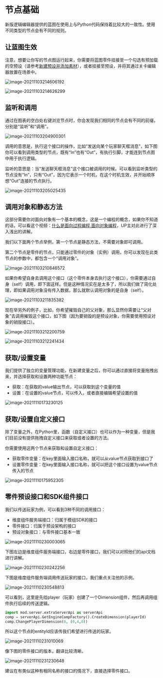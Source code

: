 # 节点基础

新版逻辑编辑器提供的蓝图在使用上与Python代码保持着比较大的一致性。使用不同类型的节点会有不同的规则。

## 让蓝图生效

注意，想要让你写的节点图运行起来，你需要将蓝图零件挂接至一个勾选有预加载的空预设（请参考[新建预设并添加素材](../../14-预设玩法编程/9-第一个预设Mod/1-新建预设并添加素材.md)），或者挂接至预设，并将其通过关卡编辑器放置在场景中。

![image-20211103214606192](./images/image-20211103214606192.png)

![image-20211103214626299](./images/image-20211103214626299.png)

## 监听和调用

通过在图表的空白处右键浏览节点时，你会发现我们相同的节点会有不同的前缀，分别是“监听”和“调用”。

![image-20211103204900301](./images/image-20211103204900301.png)

调用的意思是，执行这个接口的操作，比如“发送向某个玩家聊天框消息”，如下图你可以看到调用类型的节点，既有“In”也有“Out”，有执行引脚，才能连到节点图中用于执行逻辑。

监听的意思是：当“发送聊天框消息”这个接口被调用的时候。可以看到监听类型的节点没有“In”，只有“Out”，因为它表示一个时机，在这个时机生效，并开始顺序想“Out”连接的节点执行。

![image-20211103205025435](./images/image-20211103205025435.png)

## 调用对象和静态方法

这部分需要你对面向对象有一个基本的概念，这是一个编程的概念，如果你不知道的话，可以看这个视频：[什么是面向过程编程,面向对象编程](https://www.bilibili.com/video/BV1pV411d7sL?from=search&seid=7248194267465509786&spm_id_from=333.337.0.0)，UP主对此进行了深入浅出的讲解。

我们以下面两个节点举例，第一个节点是静态方法，不需要对象即可调用。

第二个节点是零件的节点，只能通过零件的对象（实例）调用，你可以发现在此类节点的参数中，都包含一个“调用对象”。

![image-20211103210846572](./images/image-20211103210846572.png)

如果你希望自身去调用这个接口（这个零件本身去执行这个接口），你需要通过自身（self）调用，即下面这样。但是这种情况实在是太多了，所以我们做了简化处理，即如果调用对象没有传入数据，那么就默认调用对象的是自身（self）。

![image-20211103211835382](./images/image-20211103211835382.png)

现在举另外的例子，比如，你希望摧毁自己的父对象，那么显然你需要让“父对象”去调用摧毁这个接口，如下图（因为要销毁的是预设对象，你需要使用预设对象的销毁接口）。

![image-20211103212200759](./images/image-20211103212200759.png)

![image-20211103212241434](./images/image-20211103212241434.png)

## 获取/设置变量

我们提供了独立的变量管理功能，在新建变量之后，你可以通过直接将变量拖拽出来，并选择获取和设置两种功能节点：

- 获取：在获取的value输出节点，可以获取到这个变量的值
- 设置：在设置的value节点，可以传入，或者直接编辑希望设置的值

![image-20211110173230125](./images/image-20211110173230125.png)

## 获取/设置自定义接口

除了变量之外，在Python里，函数（自定义接口）也可以作为一种变量，但是我们目前没有提供拖拽自定义接口来获取或者设置的方法。

你需要使用这两个节点来获取和设置自定义接口：

- 获取零件变量：在key里面输入接口名称，就可以从value节点获取到接口了
- 设置零件变量：在key里面输入接口名称，就可以把这个接口设置为value节点传入的节点

![image-20211110175952305](./images/image-20211110175952305.png)

## 零件预设接口和SDK组件接口

我们以传送玩家为例，可以看到3种不同的调用接口：

- 维度组件服务端接口：归属于模组SDK的接口
- 零件接口：归属于预设架构的接口
- 预设对象接口：与零件接口基本一致

![image-20211110230003065](./images/image-20211110230003065.png)

下图左边是维度组件服务端接口，右边是零件接口，我们可以对照他们的api文档进行讲解。

![image-20211110230242256](./images/image-20211110230242256.png)

下图是维度组件服务端调用传送玩家的接口，我们重点关注他的示例。

![image-20211110230548813](./images/image-20211110230548813.png)

可以看到，这里是先给player（玩家）创建了一个Dimension组件，然后再调用组件执行后续的传送逻辑。

```python
import mod.server.extraServerApi as serverApi
comp = serverApi.GetEngineCompFactory().CreateDimension(playerId)
comp.ChangePlayerDimension(0, (0,4,0))
```

所以这个节点的entityId应该传我们希望进行传送的玩家。

![image-20211110231010069](./images/image-20211110231010069.png)

像下图的零件接口的版本，翻译比较清晰。

![image-20211110231230648](./images/image-20211110231230648.png)

建议在有类似这种有相同名称的接口的情况下，直接选择零件接口。
